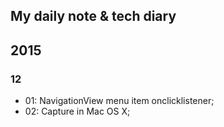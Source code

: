 ## My daily note & tech diary

## 2015
### 12
- 01: NavigationView menu item onclicklistener;
- 02: Capture in Mac OS X;

